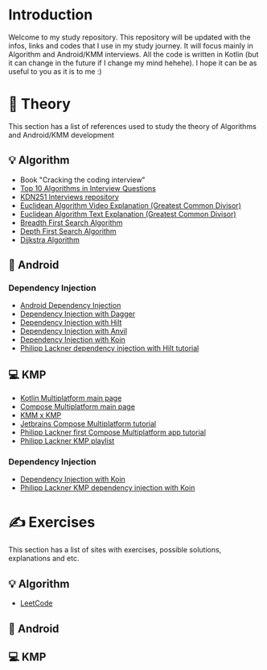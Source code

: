 # Introduction
Welcome to my study repository. This repository will be updated with the infos, links and codes that I use in my study journey. It will focus mainly in Algorithm and Android/KMM interviews. All the code is written in Kotlin (but it can change in the future if I change my mind hehehe). I hope it can be as useful to you as it is to me :)

# 📝 Theory
This section has a list of references used to study the theory of Algorithms and Android/KMM development

## 💡 Algorithm
- Book "Cracking the coding interview"
- [Top 10 Algorithms in Interview Questions](https://www.geeksforgeeks.org/top-10-algorithms-in-interview-questions/)
- [KDN251 Interviews repository](https://github.com/kdn251/interviews#graph-algorithms)
- [Euclidean Algorithm Video Explanation (Greatest Common Divisor)](https://www.youtube.com/watch?v=fwuj4yzoX1o)
- [Euclidean Algorithm Text Explanation (Greatest Common Divisor)](https://pt.khanacademy.org/computing/computer-science/cryptography/modarithmetic/a/the-euclidean-algorithm)
- [Breadth First Search Algorithm](https://www.youtube.com/watch?v=QRq6p9s8NVg&t=200s)
- [Depth First Search Algorithm](https://www.youtube.com/watch?v=iaBEKo5sM7w)
- [Dijkstra Algorithm](https://www.youtube.com/watch?v=pVfj6mxhdMw&t=10s)

## 📱 Android

### Dependency Injection
- [Android Dependency Injection](https://developer.android.com/training/dependency-injection)
- [Dependency Injection with Dagger](https://developer.android.com/training/dependency-injection/dagger-android)
- [Dependency Injection with Hilt](https://developer.android.com/training/dependency-injection/hilt-android)
- [Dependency Injection with Anvil](https://gpeal.medium.com/dagger-anvil-learning-to-love-dependency-injection-on-android-8fad3d5530c9)
- [Dependency Injection with Koin](https://insert-koin.io/docs/reference/koin-android/start)
- [Philipp Lackner dependency injection with Hilt tutorial](https://www.youtube.com/watch?v=bbMsuI2p1DQ&t=1248s)

## 💻 KMP
- [Kotlin Multiplatform main page](https://www.jetbrains.com/kotlin-multiplatform/)
- [Compose Multiplatform main page](https://www.jetbrains.com/compose-multiplatform/)
- [KMM x KMP](https://blog.jetbrains.com/kotlin/2023/07/update-on-the-name-of-kotlin-multiplatform/)
- [Jetbrains Compose Multiplatform tutorial](https://www.jetbrains.com/help/kotlin-multiplatform-dev/compose-multiplatform-create-first-app.html)
- [Philipp Lackner first Compose Multiplatform app tutorial](https://www.youtube.com/watch?v=ZxBUd2TbVGk)
- [Philipp Lackner KMP playlist](https://www.youtube.com/playlist?list=PLQkwcJG4YTCS55alEYv3J8CD4BXhqLUuk)

### Dependency Injection
- [Dependency Injection with Koin](https://insert-koin.io/docs/reference/koin-mp/kmp)
- [Philipp Lackner KMP dependency injection with Koin](https://www.youtube.com/watch?v=TAKZy3uQTdE&list=PLQkwcJG4YTCS55alEYv3J8CD4BXhqLUuk&index=5)


# ✍️ Exercises
This section has a list of sites with exercises, possible solutions, explanations and etc.

## 💡 Algorithm
- [LeetCode](https://leetcode.com)
  
## 📱 Android

## 💻 KMP
